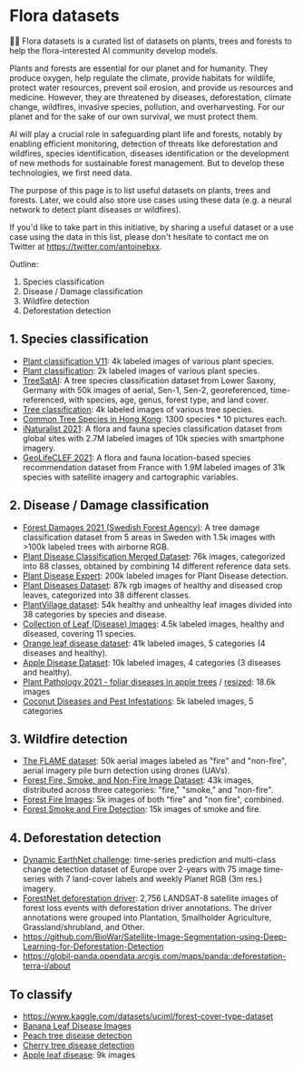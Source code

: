 # Flora datasets
🌱🌳 Flora datasets is a curated list of datasets on plants, trees and forests to help the flora-interested AI community develop models.

Plants and forests are essential for our planet and for humanity. They produce oxygen, help regulate the climate, provide habitats for wildlife, protect water resources, prevent soil erosion, and provide us resources and medicine.
However, they are threatened by diseases, deforestation, climate change, wildfires, invasive species, pollution, and overharvesting. For our planet and for the sake of our own survival, we must protect them.

AI will play a crucial role in safeguarding plant life and forests, notably by enabling efficient monitoring, detection of threats like deforestation and wildfires, species identification, diseases identification or the development of new methods for sustainable forest management. But to develop these technologies, we first need data.

The purpose of this page is to list useful datasets on plants, trees and forests. Later, we could also store use cases using these data (e.g. a neural network to detect plant diseases or wildfires).

If you'd like to take part in this initiative, by sharing a useful dataset or a use case using the data in this list, please don't hesitate to contact me on Twitter at https://twitter.com/antoinebxx.

Outline:
1. Species classification
2. Disease / Damage classification
3. Wildfire detection
4. Deforestation detection

## 1. Species classification
- [Plant classification V11](https://huggingface.co/datasets/Taquito07/plant_classification_v11): 4k labeled images of various plant species.
- [Plant classification](https://huggingface.co/datasets/Mirkat/Plant_Classification): 2k labeled images of various plant species.
- [TreeSatAI](https://zenodo.org/record/6598391): A tree species classification dataset from Lower Saxony, Germany with 50k images of aerial, Sen-1, Sen-2, georeferenced, time-referenced, with species, age, genus, forest type, and land cover.
- [Tree classification](https://huggingface.co/datasets/Nasimnewcode/Tree_species/tree/main): 4k labeled images of various tree species.
- [Common Tree Species in Hong Kong](https://huggingface.co/datasets/OttoYu/Tree-Species/tree/main): 1300 species * 10 pictures each.
- [iNaturalist 2021](https://www.kaggle.com/c/inaturalist-2021): A flora and fauna species classification dataset from global sites with 2.7M labeled images of 10k species with smartphone imagery.
- [GeoLifeCLEF 2021](https://www.imageclef.org/GeoLifeCLEF2021): A flora and fauna location-based species recommendation dataset from France with 1.9M labeled images of 31k species with satellite imagery and cartographic variables.

## 2. Disease / Damage classification
- [Forest Damages 2021 (Swedish Forest Agency)](https://lila.science/datasets/forest-damages-larch-casebearer/): A tree damage classification dataset from 5 areas in Sweden with 1.5k images with >100k labeled trees with airborne RGB.
- [Plant Disease Classification Merged Dataset](https://www.kaggle.com/datasets/alinedobrovsky/plant-disease-classification-merged-dataset): 76k images, categorized into 88 classes, obtained by combining 14 different reference data sets.
- [Plant Disease Expert](https://www.kaggle.com/datasets/sadmansakibmahi/plant-disease-expert): 200k labeled images for Plant Disease detection.
- [Plant Diseases Dataset](https://www.kaggle.com/datasets/vipoooool/new-plant-diseases-dataset): 87k rgb images of healthy and diseased crop leaves, categorized into 38 different classes.
- [PlantVillage dataset](https://www.tensorflow.org/datasets/catalog/plant_village): 54k healthy and unhealthy leaf images divided into 38 categories by species and disease.
- [Collection of Leaf (Disease) Images](https://www.kaggle.com/datasets/meetnagadia/collection-of-different-category-of-leaf-images): 4.5k labeled images, healthy and diseased, covering 11 species.
- [Orange leaf disease dataset](https://www.kaggle.com/datasets/shuvokumarbasak4004/orange-leaf-disease-dataset): 41k labeled images, 5 categories (4 diseases and healthy).
- [Apple Disease Dataset](https://www.kaggle.com/datasets/ludehsar/apple-disease-dataset): 10k labeled images, 4 categories (3 diseases and healthy).
- [Plant Pathology 2021 - foliar diseases in apple trees](https://www.kaggle.com/competitions/plant-pathology-2021-fgvc8/data) / [resized](https://www.kaggle.com/datasets/sakbvb/ppchangedimagesize): 18.6k images
- [Coconut Diseases and Pest Infestations](https://www.kaggle.com/datasets/samitha96/coconutdiseases): 5k labeled images, 5 categories

## 3. Wildfire detection
- [The FLAME dataset](https://ieee-dataport.org/open-access/flame-dataset-aerial-imagery-pile-burn-detection-using-drones-uavs): 50k aerial images labeled as "fire" and "non-fire", aerial imagery pile burn detection using drones (UAVs).
- [Forest Fire, Smoke, and Non-Fire Image Dataset](https://www.kaggle.com/datasets/amerzishminha/forest-fire-smoke-and-non-fire-image-dataset): 43k images, distributed across three categories: "fire," "smoke," and "non-fire".
- [Forest Fire Images](https://www.kaggle.com/datasets/mohnishsaiprasad/forest-fire-images): 5k images of both "fire" and "non fire", combined.
- [Forest Smoke and Fire Detection](https://www.kaggle.com/datasets/kutaykutlu/forest-fire): 15k images of smoke and fire.

## 4. Deforestation detection
- [Dynamic EarthNet challenge](http://www.classic.grss-ieee.org/earthvision2021/challenge.html): time-series prediction and multi-class change detection dataset of Europe over 2-years with 75 image time-series with 7 land-cover labels and weekly Planet RGB (3m res.) imagery.
- [ForestNet deforestation driver](https://stanfordmlgroup.github.io/projects/forestnet/): 2,756 LANDSAT-8 satellite images of forest loss events with deforestation driver annotations. The driver annotations were grouped into Plantation, Smallholder Agriculture, Grassland/shrubland, and Other.
- https://github.com/BioWar/Satellite-Image-Segmentation-using-Deep-Learning-for-Deforestation-Detection
- https://globil-panda.opendata.arcgis.com/maps/panda::deforestation-terra-i/about


## To classify
- https://www.kaggle.com/datasets/uciml/forest-cover-type-dataset
- [Banana Leaf Disease Images](https://data.mendeley.com/datasets/rjykr62kdh/1)
- [Peach tree disease detection](https://ieee-dataport.org/documents/peach-tree-disease-detection-dataset)
- [Cherry tree disease detection](https://ieee-dataport.org/documents/cherry-tree-disease-detection-dataset)
- [Apple leaf disease](https://universe.roboflow.com/anshul-kumar/apple-leaf-xaelj): 9k images

